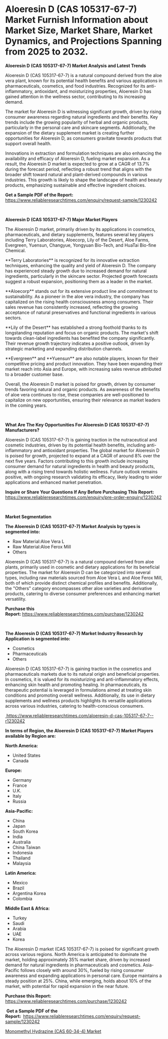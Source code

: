 <p><h1>Aloeresin D (CAS 105317-67-7) Market Furnish Information about Market Size, Market Share, Market Dynamics, and Projections Spanning from 2025 to 2032.</h1></p><p><strong>Aloeresin D (CAS 105317-67-7) Market Analysis and Latest Trends</strong></p>
<p><p>Aloeresin D (CAS 105317-67-7) is a natural compound derived from the aloe vera plant, known for its potential health benefits and various applications in pharmaceuticals, cosmetics, and food industries. Recognized for its anti-inflammatory, antioxidant, and moisturizing properties, Aloeresin D has gained attention in the wellness sector, contributing to its increasing demand.</p><p>The market for Aloeresin D is witnessing significant growth, driven by rising consumer awareness regarding natural ingredients and their benefits. Key trends include the growing popularity of herbal and organic products, particularly in the personal care and skincare segments. Additionally, the expansion of the dietary supplement market is creating further opportunities for Aloeresin D, as consumers gravitate towards products that support overall health.</p><p>Innovations in extraction and formulation techniques are also enhancing the availability and efficacy of Aloeresin D, fueling market expansion. As a result, the Aloeresin D market is expected to grow at a CAGR of 13.7% during the forecast period, reflecting a robust trend that aligns with the broader shift toward natural and plant-derived compounds in various industries. This growth is likely to shape the landscape of health and beauty products, emphasizing sustainable and effective ingredient choices.</p></p>
<p><strong>Get a Sample PDF of the Report:&nbsp;</strong> <a href="https://www.reliableresearchtimes.com/enquiry/request-sample/1230242?utm_campaign=2007&utm_medium=2&utm_source=Github&utm_content=ia&utm_term=03042025&utm_id=aloeresin-d-cas-105317-67-7">https://www.reliableresearchtimes.com/enquiry/request-sample/1230242</a></p>
<p>&nbsp;</p>
<p><strong>Aloeresin D (CAS 105317-67-7) Major Market Players</strong></p>
<p><p>The Aloeresin D market, primarily driven by its applications in cosmetics, pharmaceuticals, and dietary supplements, features several key players including Terry Laboratories, Aloecorp, Lily of the Desert, Aloe Farms, Evergreen, Yuensun, Changyue, Yongyuan Bio-Tech, and HuaTai Bio-fine Chemical.</p><p>**Terry Laboratories** is recognized for its innovative extraction techniques, enhancing the quality and yield of Aloeresin D. The company has experienced steady growth due to increased demand for natural ingredients, particularly in the skincare sector. Projected growth forecasts suggest a robust expansion, positioning them as a leader in the market.</p><p>**Aloecorp** stands out for its extensive product line and commitment to sustainability. As a pioneer in the aloe vera industry, the company has capitalized on the rising health consciousness among consumers. Their sales revenue has consistently increased, reflecting the growing acceptance of natural preservatives and functional ingredients in various sectors.</p><p>**Lily of the Desert** has established a strong foothold thanks to its longstanding reputation and focus on organic products. The market's shift towards clean-label ingredients has benefited the company significantly. Their revenue growth trajectory indicates a positive outlook, driven by strategic marketing and expanding distribution channels.</p><p>**Evergreen** and **Yuensun** are also notable players, known for their competitive pricing and product innovation. They have been expanding their market reach into Asia and Europe, with increasing sales revenue attributed to a broader customer base.</p><p>Overall, the Aloeresin D market is poised for growth, driven by consumer trends favoring natural and organic products. As awareness of the benefits of aloe vera continues to rise, these companies are well-positioned to capitalize on new opportunities, ensuring their relevance as market leaders in the coming years.</p></p>
<p>&nbsp;</p>
<p><strong>What Are The Key Opportunities For Aloeresin D (CAS 105317-67-7) Manufacturers?</strong></p>
<p><p>Aloeresin D (CAS 105317-67-7) is gaining traction in the nutraceutical and cosmetic industries, driven by its potential health benefits, including anti-inflammatory and antioxidant properties. The global market for Aloeresin D is poised for growth, projected to expand at a CAGR of around 8% over the next five years. Factors contributing to this growth include increasing consumer demand for natural ingredients in health and beauty products, along with a rising trend towards holistic wellness. Future outlook remains positive, with ongoing research validating its efficacy, likely leading to wider applications and enhanced market penetration.</p></p>
<p><strong>Inquire or Share Your Questions If Any Before Purchasing This Report:</strong> <a href="https://www.reliableresearchtimes.com/enquiry/pre-order-enquiry/1230242?utm_campaign=2007&utm_medium=2&utm_source=Github&utm_content=ia&utm_term=03042025&utm_id=aloeresin-d-cas-105317-67-7">https://www.reliableresearchtimes.com/enquiry/pre-order-enquiry/1230242</a></p>
<p>&nbsp;</p>
<p><strong>Market Segmentation</strong></p>
<p><strong>The Aloeresin D (CAS 105317-67-7) Market Analysis by types is segmented into:</strong></p>
<p><ul><li>Raw Material:Aloe Vera L</li><li>Raw Material:Aloe Ferox Mill</li><li>Others</li></ul></p>
<p><p>Aloeresin D (CAS 105317-67-7) is a natural compound derived from aloe plants, primarily used in cosmetic and dietary applications for its beneficial properties. The market for Aloeresin D can be categorized into several types, including raw materials sourced from Aloe Vera L and Aloe Ferox Mill, both of which provide distinct chemical profiles and benefits. Additionally, the "Others" category encompasses other aloe varieties and derivative products, catering to diverse consumer preferences and enhancing market versatility.</p></p>
<p><strong>Purchase this Report:&nbsp;</strong><a href="https://www.reliableresearchtimes.com/purchase/1230242?utm_campaign=2007&utm_medium=2&utm_source=Github&utm_content=ia&utm_term=03042025&utm_id=aloeresin-d-cas-105317-67-7">https://www.reliableresearchtimes.com/purchase/1230242</a></p>
<p>&nbsp;</p>
<p><strong>The Aloeresin D (CAS 105317-67-7) Market Industry Research by Application is segmented into:</strong></p>
<p><ul><li>Cosmetics</li><li>Pharmaceuticals</li><li>Others</li></ul></p>
<p><p>Aloeresin D (CAS 105317-67-7) is gaining traction in the cosmetics and pharmaceuticals markets due to its natural origin and beneficial properties. In cosmetics, it is valued for its moisturizing and anti-inflammatory effects, enhancing skin health and promoting healing. In pharmaceuticals, its therapeutic potential is leveraged in formulations aimed at treating skin conditions and promoting overall wellness. Additionally, its use in dietary supplements and wellness products highlights its versatile applications across various industries, catering to health-conscious consumers.</p></p>
<p><a href="https://www.reliableresearchtimes.com/aloeresin-d-cas-105317-67-7--r1230242?utm_campaign=2007&utm_medium=2&utm_source=Github&utm_content=ia&utm_term=03042025&utm_id=aloeresin-d-cas-105317-67-7">&nbsp;https://www.reliableresearchtimes.com/aloeresin-d-cas-105317-67-7--r1230242</a></p>
<p><strong>In terms of Region, the Aloeresin D (CAS 105317-67-7) Market Players available by Region are:</strong></p>
<p>
    <p> <strong> North America: </strong>
        <ul>
            <li>United States</li>
            <li>Canada</li>
        </ul>
        </p> 
    <p> <strong> Europe: </strong>
        <ul>
            <li>Germany</li>
            <li>France</li>
            <li>U.K.</li>
            <li>Italy</li>
            <li>Russia</li>
        </ul>
        </p> 
    <p> <strong> Asia-Pacific: </strong>
        <ul>
            <li>China</li>
            <li>Japan</li>
            <li>South Korea</li>
            <li>India</li>
            <li>Australia</li>
            <li>China Taiwan</li>
            <li>Indonesia</li>
            <li>Thailand</li>
            <li>Malaysia</li>
        </ul>
        </p> 
    <p> <strong> Latin America: </strong>
        <ul>
            <li>Mexico</li>
            <li>Brazil</li>
            <li>Argentina Korea</li>
            <li>Colombia</li>
        </ul>
        </p> 
    <p> <strong> Middle East & Africa: </strong>
        <ul>
            <li>Turkey</li>
            <li>Saudi</li>
            <li>Arabia</li>
            <li>UAE</li>
            <li>Korea</li>
        </ul>
    </p>
    </p>
<p><p>The Aloeresin D market (CAS 105317-67-7) is poised for significant growth across various regions. North America is anticipated to dominate the market, holding approximately 35% market share, driven by increased demand for natural ingredients in pharmaceuticals and cosmetics. Asia-Pacific follows closely with around 30%, fueled by rising consumer awareness and expanding applications in personal care. Europe maintains a steady position at 25%. China, while emerging, holds about 10% of the market, with potential for rapid expansion in the near future.</p></p>
<p><strong>Purchase this Report: </strong><a href="https://www.reliableresearchtimes.com/purchase/1230242?utm_campaign=2007&utm_medium=2&utm_source=Github&utm_content=ia&utm_term=03042025&utm_id=aloeresin-d-cas-105317-67-7">https://www.reliableresearchtimes.com/purchase/1230242</a></p>
<p>&nbsp;<strong>Get a Sample PDF of the Report:&nbsp;&nbsp;</strong><a href="https://www.reliableresearchtimes.com/enquiry/request-sample/1230242?utm_campaign=2007&utm_medium=2&utm_source=Github&utm_content=ia&utm_term=03042025&utm_id=aloeresin-d-cas-105317-67-7">https://www.reliableresearchtimes.com/enquiry/request-sample/1230242</a></p>
<p><strong></strong></p>
<p><p><a href="https://github.com/angelajermaine/Market-Research-Report-List-6/blob/main/monomethyl-hydrazine-cas-60-34-4-market.md?utm_campaign=2007&utm_medium=2&utm_source=Github&utm_content=ia&utm_term=03042025&utm_id=aloeresin-d-cas-105317-67-7">Monomethyl Hydrazine (CAS 60-34-4) Market</a></p></p>
